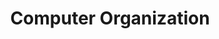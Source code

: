 ---
title: Computer Organization
semester: Spring 2018
description: An introduction to basics of computer design. Addresses computer architecture and design. Focuses on MIPS Assembly language.
---